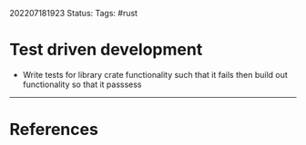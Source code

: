 202207181923
Status: 
Tags: #rust

# Test driven development
- Write tests for library crate functionality such that it fails then build out functionality so that it passsess







---
# References

